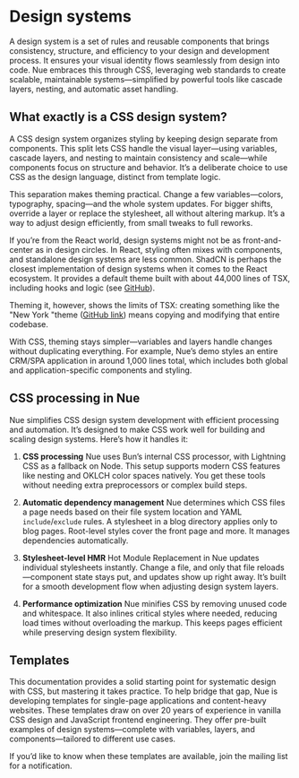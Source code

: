 
# Design systems
A design system is a set of rules and reusable components that brings consistency, structure, and efficiency to your design and development process. It ensures your visual identity flows seamlessly from design into code. Nue embraces this through CSS, leveraging web standards to create scalable, maintainable systems—simplified by powerful tools like cascade layers, nesting, and automatic asset handling.


## What exactly is a CSS design system?
A CSS design system organizes styling by keeping design separate from components. This split lets CSS handle the visual layer—using variables, cascade layers, and nesting to maintain consistency and scale—while components focus on structure and behavior. It’s a deliberate choice to use CSS as the design language, distinct from template logic.

This separation makes theming practical. Change a few variables—colors, typography, spacing—and the whole system updates. For bigger shifts, override a layer or replace the stylesheet, all without altering markup. It’s a way to adjust design efficiently, from small tweaks to full reworks.

If you’re from the React world, design systems might not be as front-and-center as in design circles. In React, styling often mixes with components, and standalone design systems are less common. ShadCN is perhaps the closest implementation of design systems when it comes to the React ecosystem. It provides a default theme built with about 44,000 lines of TSX, including hooks and logic (see [GitHub](https://github.com/shadcn-ui/ui/tree/main/apps/v4/registry/new-york-v4)).

Theming it, however, shows the limits of TSX: creating something like the "New York "theme ([GitHub link](https://github.com/shadcn-ui/ui/tree/main/apps/v4/registry/new-york-v4)) means copying and modifying that entire codebase.

With CSS, theming stays simpler—variables and layers handle changes without duplicating everything. For example, Nue’s demo styles an entire CRM/SPA application in around 1,000 lines total, which includes both global and application-specific components and styling.


## CSS processing in Nue
Nue simplifies CSS design system development with efficient processing and automation. It’s designed to make CSS work well for building and scaling design systems. Here’s how it handles it:

1. **CSS processing**
   Nue uses Bun’s internal CSS processor, with Lightning CSS as a fallback on Node. This setup supports modern CSS features like nesting and OKLCH color spaces natively. You get these tools without needing extra preprocessors or complex build steps.

2. **Automatic dependency management**
   Nue determines which CSS files a page needs based on their file system location and YAML `include`/`exclude` rules. A stylesheet in a blog directory applies only to blog pages. Root-level styles cover the front page and more. It manages dependencies automatically.

3. **Stylesheet-level HMR**
   Hot Module Replacement in Nue updates individual stylesheets instantly. Change a file, and only that file reloads—component state stays put, and updates show up right away. It’s built for a smooth development flow when adjusting design system layers.

4. **Performance optimization**
   Nue minifies CSS by removing unused code and whitespace. It also inlines critical styles where needed, reducing load times without overloading the markup. This keeps pages efficient while preserving design system flexibility.



## Templates
This documentation provides a solid starting point for systematic design with CSS, but mastering it takes practice. To help bridge that gap, Nue is developing templates for single-page applications and content-heavy websites. These templates draw on over 20 years of experience in vanilla CSS design and JavaScript frontend engineering. They offer pre-built examples of design systems—complete with variables, layers, and components—tailored to different use cases.

If you’d like to know when these templates are available, join the mailing list for a notification.


